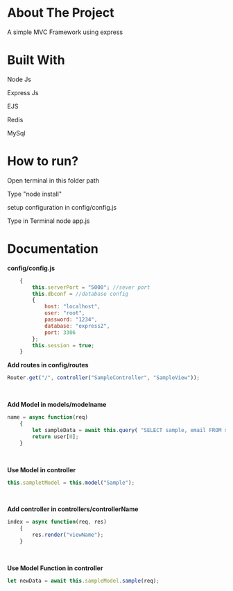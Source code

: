 # About The Project
A simple MVC Framework using express

# Built With
<p>Node Js</p>
<p>Express Js</p>
<p>EJS</p>
<p>Redis</p>
<p>MySql</p>

# How to run?
<p>Open terminal in this folder path</p>
<p>Type "node install"</p>
<p>setup configuration in config/config.js</p>
<p>Type in Terminal node app.js<p>

# Documentation
<b>config/config.js</b>
```javascript
    {
        this.serverPort = "5000"; //sever port
        this.dbconf = //database config
        {
            host: "localhost",
            user: "root",
            password: "1234",
            database: "express2",
            port: 3306
        };
        this.session = true;
    }
```

<b>Add routes in config/routes</b>
```javascript
Router.get("/", controller("SampleController", "SampleView"));
```
</br>

<b>Add Model in models/modelname</b>
```javascript
name = async function(req)
    {
        let sampleData = await this.query( "SELECT sample, email FROM sample WHERE id = $1", [req.session.id]);
        return user[0];
    }
```
</br>

<b>Use Model in controller</b>
```javascript
this.sampletModel = this.model("Sample");
```
</br>

<b>Add controller in controllers/controllerName</b>
```javascript
index = async function(req, res)
    {
        res.render("viewName");
    }
```
</br>

<b>Use Model Function in controller</b>
```javascript
let newData = await this.sampleModel.sample(req);
```


